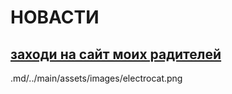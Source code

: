 # НОВАСТИ
## [заходи на сайт моих радителей](https://github.com/maike1230/-llo.git)
.md/../main/assets/images/electrocat.png
